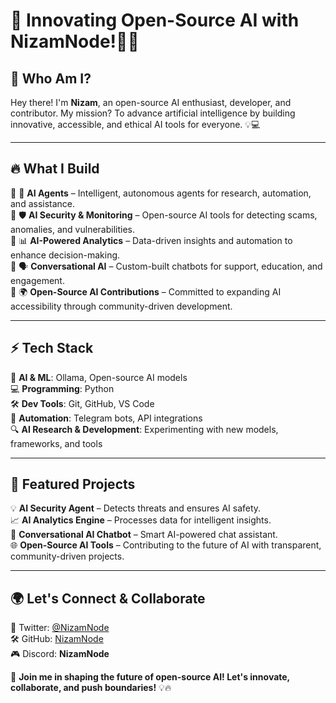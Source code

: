 # 🚀 Innovating Open-Source AI with NizamNode!🤖🔥

## 👋 Who Am I?
Hey there! I'm **Nizam**, an open-source AI enthusiast, developer, and contributor. My mission? To advance artificial intelligence by building innovative, accessible, and ethical AI tools for everyone. 💡💻

---

## 🔥 What I Build
🔹 🤖 **AI Agents** – Intelligent, autonomous agents for research, automation, and assistance.  
🔹 🛡️ **AI Security & Monitoring** – Open-source AI tools for detecting scams, anomalies, and vulnerabilities.  
🔹 📊 **AI-Powered Analytics** – Data-driven insights and automation to enhance decision-making.  
🔹 🗣️ **Conversational AI** – Custom-built chatbots for support, education, and engagement.  
🔹 🌍 **Open-Source AI Contributions** – Committed to expanding AI accessibility through community-driven development.  

---

## ⚡ Tech Stack
🚀 **AI & ML**: Ollama, Open-source AI models  
💻 **Programming**: Python  
🛠️ **Dev Tools**: Git, GitHub, VS Code  
🤖 **Automation**: Telegram bots, API integrations  
🔍 **AI Research & Development**: Experimenting with new models, frameworks, and tools  

---

## 🚀 Featured Projects
💡 **AI Security Agent** – Detects threats and ensures AI safety.  
📈 **AI Analytics Engine** – Processes data for intelligent insights.  
💬 **Conversational AI Chatbot** – Smart AI-powered chat assistant.  
🌐 **Open-Source AI Tools** – Contributing to the future of AI with transparent, community-driven projects.  

---

## 🌍 Let's Connect & Collaborate
💬 Twitter: [@NizamNode](https://twitter.com/NizamNode)  
🛠️ GitHub: [NizamNode](https://github.com/NizamNode)  
🎮 Discord: **NizamNode**  

🚀 **Join me in shaping the future of open-source AI! Let's innovate, collaborate, and push boundaries!** 💡🔥

